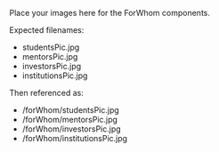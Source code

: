 Place your images here for the ForWhom components.

Expected filenames:
- studentsPic.jpg
- mentorsPic.jpg
- investorsPic.jpg
- institutionsPic.jpg

Then referenced as:
- /forWhom/studentsPic.jpg
- /forWhom/mentorsPic.jpg
- /forWhom/investorsPic.jpg
- /forWhom/institutionsPic.jpg

